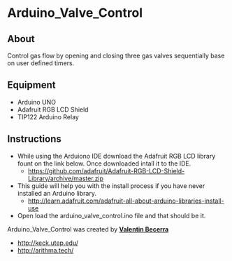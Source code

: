 # Arduino_Valve_Control

## About
Control gas flow by opening and closing three gas valves sequentially base on user defined timers.

## Equipment
- Arduino UNO
- Adafruit RGB LCD Shield
- TIP122 Arduino Relay

## Instructions
- While using the Arduiono IDE download the Adafruit RGB LCD library fount on the link below. Once downloaded intall it to the IDE. 
  * https://github.com/adafruit/Adafruit-RGB-LCD-Shield-Library/archive/master.zip
- This guide will help you with the install process if you have never installed an Arduino library.
  * http://learn.adafruit.com/adafruit-all-about-arduino-libraries-install-use
- Open load the arduino_valve_control.ino file and that should be it.

Arduino_Valve_Control was created by **[Valentin Becerra](http://arithma.tech/)**
* http://keck.utep.edu/
* http://arithma.tech/
